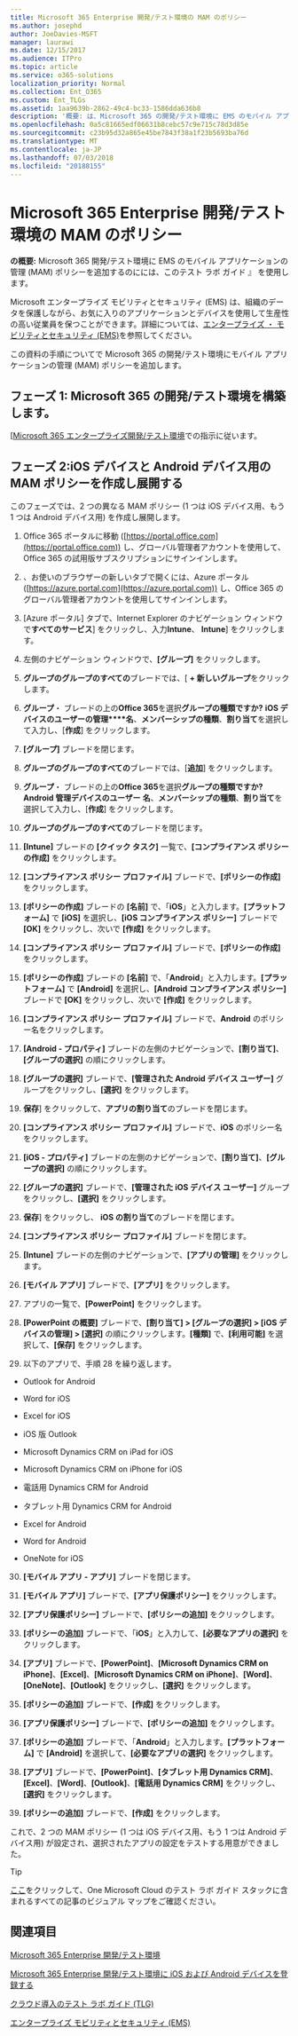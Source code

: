 ```yaml
---
title: Microsoft 365 Enterprise 開発/テスト環境の MAM のポリシー
ms.author: josephd
author: JoeDavies-MSFT
manager: laurawi
ms.date: 12/15/2017
ms.audience: ITPro
ms.topic: article
ms.service: o365-solutions
localization_priority: Normal
ms.collection: Ent_O365
ms.custom: Ent_TLGs
ms.assetid: 1aa9639b-2862-49c4-bc33-1586dda636b8
description: '概要: は、Microsoft 365 の開発/テスト環境に EMS のモバイル アプリケーションの管理 (MAM) ポリシーを追加するのには、このテスト ラボ ガイド 』 を使用します。'
ms.openlocfilehash: 0a5c81665edf06631b8cebc57c9e715c78d3d85e
ms.sourcegitcommit: c23b95d32a865e45be7843f38a1f23b5693ba76d
ms.translationtype: MT
ms.contentlocale: ja-JP
ms.lasthandoff: 07/03/2018
ms.locfileid: "20188155"
---
```

# <a name="mam-policies-for-your-microsoft-365-enterprise-devtest-environment"></a>Microsoft 365 Enterprise 開発/テスト環境の MAM のポリシー

 **の概要:** Microsoft 365 開発/テスト環境に EMS のモバイル アプリケーションの管理 (MAM) ポリシーを追加するのにには、このテスト ラボ ガイド 』 を使用します。
  
Microsoft エンタープライズ モビリティとセキュリティ (EMS) は、組織のデータを保護しながら、お気に入りのアプリケーションとデバイスを使用して生産性の高い従業員を保つことができます。詳細については、[エンタープライズ ・ モビリティとセキュリティ (EMS)](https://www.microsoft.com/cloud-platform/enterprise-mobility-security)を参照してください。
  
この資料の手順についてで Microsoft 365 の開発/テスト環境にモバイル アプリケーションの管理 (MAM) ポリシーを追加します。
  
## <a name="phase-1-build-out-your-microsoft-365-devtest-environment"></a>フェーズ 1: Microsoft 365 の開発/テスト環境を構築します。

[[Microsoft 365 エンタープライズ開発/テスト環境](the-microsoft-365-enterprise-dev-test-environment.md)での指示に従います。
  
## <a name="phase-2-create-and-deploy-mam-policies-for-ios-and-android-devices"></a>フェーズ 2:iOS デバイスと Android デバイス用の MAM ポリシーを作成し展開する

このフェーズでは、2 つの異なる MAM ポリシー (1 つは iOS デバイス用、もう 1 つは Android デバイス用) を作成し展開します。
  
1. Office 365 ポータルに移動 ([https://portal.office.com](https://portal.office.com)) し、グローバル管理者アカウントを使用して、Office 365 の試用版サブスクリプションにサインインします。
    
2. 、お使いのブラウザーの新しいタブで開くには、Azure ポータル ([https://azure.portal.com](https://azure.portal.com)) し、Office 365 のグローバル管理者アカウントを使用してサインインします。
    
3. [Azure ポータル] タブで、Internet Explorer のナビゲーション ウィンドウで**すべてのサービス**] をクリックし、入力**Intune**、 **Intune**] をクリックします。
    
4. 左側のナビゲーション ウィンドウで、**[グループ]** をクリックします。
    
5. **グループのグループのすべての**ブレードでは、[ **+ 新しいグループ**をクリックします。
    
6. **グループ**・ ブレードの上の**Office 365**を選択**グループの種類ですか?** **iOS デバイスのユーザーの管理****名**、**メンバーシップの種類**、**割り当て**を選択して入力し、[**作成**] をクリックします。 
    
7. **[グループ]** ブレードを閉じます。
    
8. **グループのグループのすべての**ブレードでは、[**追加**] をクリックします。
    
9. **グループ**・ ブレードの上の**Office 365**を選択**グループの種類ですか?** **Android 管理デバイスのユーザー** **名**、**メンバーシップの種類**、**割り当て**を選択して入力し、[**作成**] をクリックします。
    
10. **グループのグループのすべての**ブレードを閉じます。
    
11. **[Intune]** ブレードの **[クイック タスク]** 一覧で、**[コンプライアンス ポリシーの作成]** をクリックします。
    
12. **[コンプライアンス ポリシー プロファイル]** ブレードで、**[ポリシーの作成]** をクリックします。
    
13. **[ポリシーの作成]** ブレードの **[名前]** で、「**iOS**」と入力します。**[プラットフォーム]** で **[iOS]** を選択し、**[iOS コンプライアンス ポリシー]** ブレードで **[OK]** をクリックし、次いで **[作成]** をクリックします。
    
14. **[コンプライアンス ポリシー プロファイル]** ブレードで、**[ポリシーの作成]** をクリックします。
    
15. **[ポリシーの作成]** ブレードの **[名前]** で、「**Android**」と入力します。**[プラットフォーム]** で **[Android]** を選択し、**[Android コンプライアンス ポリシー]** ブレードで **[OK]** をクリックし、次いで **[作成]** をクリックします。
    
16. **[コンプライアンス ポリシー プロファイル]** ブレードで、**Android** のポリシー名をクリックします。
    
17. **[Android - プロパティ]** ブレードの左側のナビゲーションで、**[割り当て]**、**[グループの選択]** の順にクリックします。
    
18. **[グループの選択]** ブレードで、**[管理された Android デバイス ユーザー]** グループをクリックし、**[選択]** をクリックします。
    
19. **保存**] をクリックして、**アプリの割り当て**のブレードを閉じます。
    
20. **[コンプライアンス ポリシー プロファイル]** ブレードで、**iOS** のポリシー名をクリックします。
    
21. **[iOS - プロパティ]** ブレードの左側のナビゲーションで、**[割り当て]**、**[グループの選択]** の順にクリックします。
    
22. **[グループの選択]** ブレードで、**[管理された iOS デバイス ユーザー]** グループをクリックし、**[選択]** をクリックします。
    
23. **保存**] をクリックし、 **iOS の割り当て**のブレードを閉じます。
    
24. **[コンプライアンス ポリシー プロファイル]** ブレードを閉じます。
    
25. **[Intune]** ブレードの左側のナビゲーションで、**[アプリの管理]** をクリックします。
    
26. **[モバイル アプリ]** ブレードで、**[アプリ]** をクリックします。
    
27. アプリの一覧で、**[PowerPoint]** をクリックします。  
    
28. **[PowerPoint の概要]** ブレードで、**[割り当て] > [グループの選択] > [iOS デバイスの管理] > [選択]** の順にクリックします。**[種類]** で、**[利用可能]** を選択して、**[保存]** をクリックします。
    
29. 以下のアプリで、手順 28 を繰り返します。
    
  - Outlook for Android
    
  - Word for iOS
    
  - Excel for iOS
    
  - iOS 版 Outlook
    
  - Microsoft Dynamics CRM on iPad for iOS
    
  - Microsoft Dynamics CRM on iPhone for iOS
    
  - 電話用 Dynamics CRM for Android
    
  - タブレット用 Dynamics CRM for Android
    
  - Excel for Android
    
  - Word for Android
    
  - OneNote for iOS
    
30. **[モバイル アプリ - アプリ]** ブレードを閉じます。
    
31. **[モバイル アプリ]** ブレードで、**[アプリ保護ポリシー]** をクリックします。
    
32. **[アプリ保護ポリシー]** ブレードで、**[ポリシーの追加]** をクリックします。
    
33. **[ポリシーの追加]** ブレードで、「**iOS**」と入力して、**[必要なアプリの選択]** をクリックします。
    
34. **[アプリ]** ブレードで、**[PowerPoint]**、**[Microsoft Dynamics CRM on iPhone]**、**[Excel]**、**[Microsoft Dynamics CRM on iPhone]**、**[Word]**、**[OneNote]**、**[Outlook]** をクリックし、**[選択]** をクリックします。
    
35. **[ポリシーの追加]** ブレードで、**[作成]** をクリックします。
    
36. **[アプリ保護ポリシー]** ブレードで、**[ポリシーの追加]** をクリックします。
    
37. **[ポリシーの追加]** ブレードで、「**Android**」と入力します。**[プラットフォーム]** で **[Android]** を選択して、**[必要なアプリの選択]** をクリックします。
    
38. **[アプリ]** ブレードで、**[PowerPoint]**、**[タブレット用 Dynamics CRM]**、**[Excel]**、**[Word]**、**[Outlook]**、**[電話用 Dynamics CRM]** をクリックし、**[選択]** をクリックします。
    
39. **[ポリシーの追加]** ブレードで、**[作成]** をクリックします。
    
これで、2 つの MAM ポリシー (1 つは iOS デバイス用、もう 1 つは Android デバイス用) が設定され、選択されたアプリの設定をテストする用意ができました。
  
> [!TIP]
> [ここ](http://aka.ms/catlgstack)をクリックして、One Microsoft Cloud のテスト ラボ ガイド スタックに含まれるすべての記事のビジュアル マップをご確認ください。
  
## <a name="see-also"></a>関連項目

[Microsoft 365 Enterprise 開発/テスト環境](the-microsoft-365-enterprise-dev-test-environment.md)
  
[Microsoft 365 Enterprise 開発/テスト環境に iOS および Android デバイスを登録する](enroll-ios-and-android-devices-in-your-microsoft-enterprise-365-dev-test-environ.md)
  
[クラウド導入のテスト ラボ ガイド (TLG)](cloud-adoption-test-lab-guides-tlgs.md)

[エンタープライズ モビリティとセキュリティ (EMS)](https://www.microsoft.com/cloud-platform/enterprise-mobility-security)


